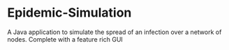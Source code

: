 # Epidemic-Simulation
A Java application to simulate the spread of an infection over a network of nodes. Complete with a feature rich GUI
